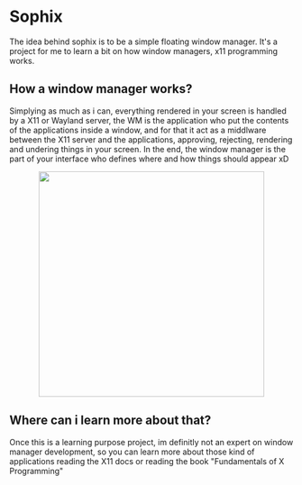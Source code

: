 # Sophix
The idea behind sophix is to be a simple floating window manager. It's a project for me to learn a bit on how window managers, x11 programming works.

## How a window manager works?
Simplying as much as i can, everything rendered in your screen is handled by a X11 or Wayland server, the WM is the application who put the contents of the applications inside a window, and for that it act as a middlware between the X11 server and the applications, approving, rejecting, rendering and undering things in your screen. In the end, the window manager is the part of your interface who defines where and how things should appear xD

<p align="center">
<img src="./assets/logic.png" width="400px" height="400px"/>
</p>

## Where can i learn more about that?
Once this is a learning purpose project, im definitly not an expert on window manager development, so you can learn more about those kind of applications reading the X11 docs or reading the book "Fundamentals of X Programming"